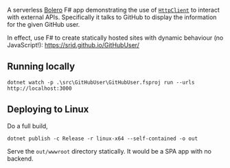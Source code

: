 A serverless [Bolero](https://fsbolero.io/) F# app demonstrating the use of [`HttpClient`](https://docs.microsoft.com/en-us/dotnet/api/system.net.http.httpclient?view=net-5.0) to interact with external APIs. Specifically it talks to GitHub to display the information for the given GitHub user.

In effect, use F# to create statically hosted sites with dynamic behaviour (no JavaScript!): https://srid.github.io/GitHubUser/

## Running locally

```
dotnet watch -p .\src\GitHubUser\GitHubUser.fsproj run --urls http://localhost:3000
```

## Deploying to Linux

Do a full build,

```
dotnet publish -c Release -r linux-x64 --self-contained -o out
```

Serve the `out/wwwroot` directory statically. It would be a SPA app with no backend.

